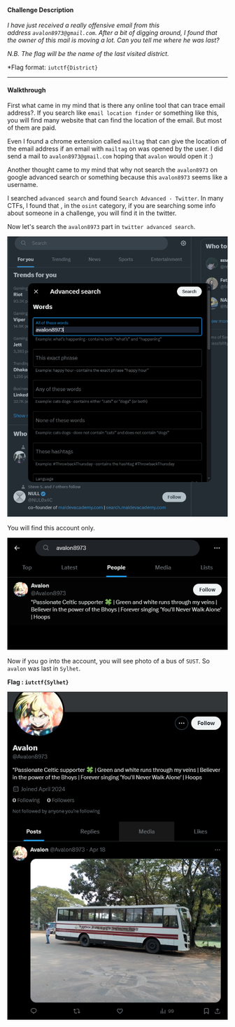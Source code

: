 
#### Challenge Description

*I have just received a really offensive email from this address `avalon8973@gmail.com`. After a bit of digging around, I found that the owner of this mail is moving a lot. Can you tell me where he was last?*

*N.B. The flag will be the name of the last visited district.*

*Flag format: `iutctf{District}`


---
#### Walkthrough


First what came in my mind that is there any online tool that can trace email address?. If you search like `email location finder` or something like this, you will find many website that can find the location of the email. But most of them are paid.

Even I found a chrome extension called `mailtag` that can give the location of the email address if an email with `mailtag` on was opened by the user. I did send a mail to `avalon8973@gmail.com` 
hoping that `avalon` would open it :)

Another thought came to my mind that why not search the `avalon8973` on google advanced search or something because this `avalon8973` seems like a username.

I searched `advanced search` and found `Search Advanced - Twitter`. In many CTFs, I found that , in the `osint` category, if you are searching some info about someone in a challenge, you will find it in the twitter.

Now let's search the  `avalon8973` part in `twitter advanced search`.

![](Pasted%20image%2020240430204655.png)

You will find this account only.

![](Pasted%20image%2020240430204758.png)

Now if you go into the account, you will see photo of a bus of `SUST`. So `avalon` was last in `Sylhet`.

**Flag : `iutctf{Sylhet}`**

![](Pasted%20image%2020240430205001.png)